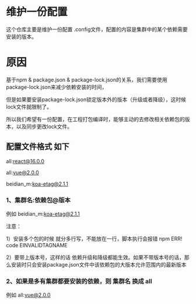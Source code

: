 # 维护一份配置

这个仓库主要是维护一份配置 .config文件，配置的内容是集群中的某个依赖需要安装的版本。

# 原因

基于npm & package.json & package-lock.json的关系，我们需要使用package-lock.json来减少依赖安装的时间，

但是如果要安装package-lock.json锁定版本外的版本（升级或者降级），这时候lock文件就限制了。

所以我们希望有一份配置，在工程打包编译时，能够主动的去修改相关依赖包的版本，以及同步更改lock文件。


## 配置文件格式 如下

all:react@16.0.0

all:vue@2.0.0

beidian_m:koa-etag@2.1.1

### 1、集群名:依赖包@版本

例如 beidian_m:koa-etag@2.1.1

注意：

1）安装多个包的时候 就分多行写，不能放在一行，脚本执行会报错 npm ERR! code EINVALIDTAGNAME

2）要带上版本号，这样的话 依赖升级和降级都能生效。如果不带版本号的话，那么安装时只会安装package.json文件中该依赖包的大版本允许范围内的最新版本

### 2、如果是多有集群都要安装的依赖，则 集群名 换成 all

例如 all:vue@2.0.0


